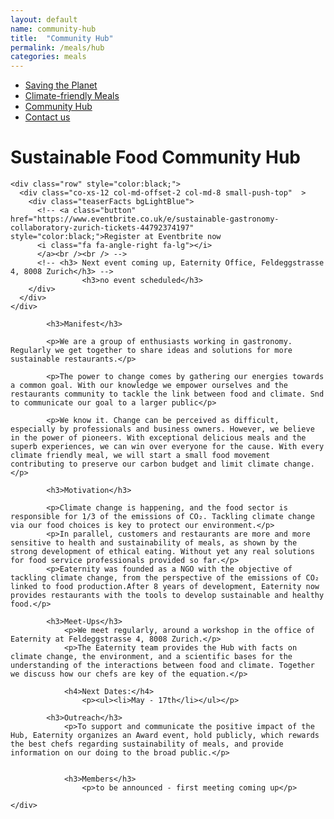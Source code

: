 ```yaml
---
layout: default
name: community-hub
title:  "Community Hub"
permalink: /meals/hub
categories: meals
---
```


<div class="container hidden-xs">
	<div class="row">
		<div class="col-xs-12 text-center">
			<ul class="subNavigation">
				<a href="/foodprint/"><li>Saving the Planet</li></a>
				<a href="/meals"><li>Climate-friendly Meals</li></a>
				<!-- <a href="/meals/restaurants"><li>Eaternity-Restaurants</li></a> -->
				<a href="/meals/hub"><li class="current">Community Hub</li></a>
				<a href="/contact"><li>Contact us</li></a>
			</ul>
		</div>
	</div>
</div>

<div class="container">
  <div class="row push-top small-push-bottom">
    <div class="col-xs-12 text-center">
      <h1>Sustainable Food Community Hub</h1>
    </div>
  </div>

    <div class="row" style="color:black;">
      <div class="co-xs-12 col-md-offset-2 col-md-8 small-push-top"  >
        <div class="teaserFacts bgLightBlue">
          <!-- <a class="button" href="https://www.eventbrite.co.uk/e/sustainable-gastronomy-collaboratory-zurich-tickets-44792374197" style="color:black;">Register at Eventbrite now
          <i class="fa fa-angle-right fa-lg"></i>
          </a><br /><br /> -->
          <!-- <h3> Next event coming up, Eaternity Office, Feldeggstrasse 4, 8008 Zurich</h3> -->
    				<h3>no event scheduled</h3>
        </div>
      </div>
    </div>

  <div class="row push-bottom small-push-top">
    <div class="col-xs-12 col-sm-offset-1 col-sm-10 col-md-offset-2 col-md-8">

    		<h3>Manifest</h3>

    		<p>We are a group of enthusiasts working in gastronomy. Regularly we get together to share ideas and solutions for more sustainable restaurants.</p>

  			<p>The power to change comes by gathering our energies towards a common goal. With our knowledge we empower ourselves and the restaurants community to tackle the link between food and climate. Snd to communicate our goal to a larger public</p>

    		<p>We know it. Change can be perceived as difficult, especially by professionals and business owners. However, we believe in the power of pioneers. With exceptional delicious meals and the superb experiences, we can win over everyone for the cause. With every climate friendly meal, we will start a small food movement contributing to preserve our carbon budget and limit climate change.</p>

  			<h3>Motivation</h3>

  			<p>Climate change is happening, and the food sector is responsible for 1/3 of the emissions of CO₂. Tackling climate change via our food choices is key to protect our environment.</p>
  			<p>In parallel, customers and restaurants are more and more sensitive to health and sustainability of meals, as shown by the strong development of ethical eating. Without yet any real solutions for food service professionals provided so far.</p>
  			<p>Eaternity was founded as a NGO with the objective of tackling climate change, from the perspective of the emissions of CO₂ linked to food production.After 8 years of development, Eaternity now provides restaurants with the tools to develop sustainable and healthy food.</p>

    		<h3>Meet-Ups</h3>
    			<p>We meet regularly, around a workshop in the office of Eaternity at Feldeggstrasse 4, 8008 Zurich.</p>
    			<p>The Eaternity team provides the Hub with facts on climate change, the environment, and a scientific bases for the understanding of the interactions between food and climate. Together we discuss how our chefs are key of the equation.</p>

  				<h4>Next Dates:</h4>
					<p><ul><li>May - 17th</li></ul></p>

    		<h3>Outreach</h3>
    			<p>To support and communicate the positive impact of the Hub, Eaternity organizes an Award event, hold publicly, which rewards the best chefs regarding sustainability of meals, and provide information on our doing to the broad public.</p>


    			<h3>Members</h3>
    				<p>to be announced - first meeting coming up</p>

    </div>

  </div>
</div>

<script src="https://ajax.googleapis.com/ajax/libs/jquery/1.11.3/jquery.min.js"></script>

<script src="/js/jquery.magnific-popup.min.js"></script>

<script src="/js/bootstrap.min.js"></script>

<script src="/js/icheck.min.js"></script>
